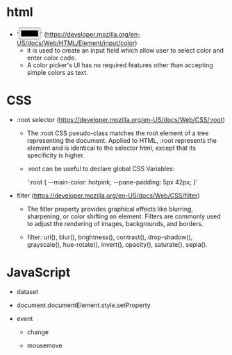 # html
- '<input type="color">'  (https://developer.mozilla.org/en-US/docs/Web/HTML/Element/input/color)
  - it is used to create an input field which allow user to select color and enter color code. 
  - A color picker's UI has no required features other than accepting simple colors as text.

# CSS
- :root selector     (https://developer.mozilla.org/en-US/docs/Web/CSS/:root)
  - The :root CSS pseudo-class matches the root element of a tree representing the document. Applied to HTML, :root represents the <html> element and is identical to the selector html, except that its specificity is higher.

  - :root can be useful to declare global CSS Variables:
  
      ':root {
        --main-color: hotpink;
        --pane-padding: 5px 42px;
      }'
    
- filter     (https://developer.mozilla.org/en-US/docs/Web/CSS/filter)
  - The filter property provides graphical effects like blurring, sharpening, or color shifting an element. 
    Filters are commonly used to adjust the rendering of images, backgrounds, and borders.
    
  - filter: url(), blur(), brightness(), contrast(), drop-shadow(), grayscale(), hue-rotate(), invert(), opacity(), saturate(), sepia().    
    
# JavaScript    
- dataset

- document.documentElement.style.setProperty

- event
  - change
  
  - mousemove

